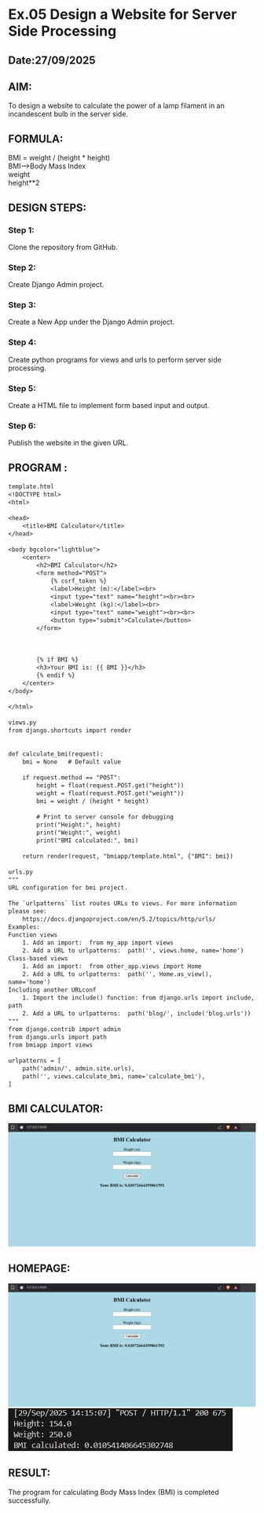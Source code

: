# Ex.05 Design a Website for Server Side Processing
## Date:27/09/2025

## AIM:
 To design a website to calculate the power of a lamp filament in an incandescent bulb in the server side. 


## FORMULA:
BMI = weight / (height * height)
<br>BMI-->Body Mass Index
<br>weight
<br>height**2

## DESIGN STEPS:

### Step 1:
Clone the repository from GitHub.

### Step 2:
Create Django Admin project.

### Step 3:
Create a New App under the Django Admin project.

### Step 4:
Create python programs for views and urls to perform server side processing.

### Step 5:
Create a HTML file to implement form based input and output.

### Step 6:
Publish the website in the given URL.

## PROGRAM :
```
template.html
<!DOCTYPE html>
<html>

<head>
    <title>BMI Calculator</title>
</head>

<body bgcolor="lightblue">
    <center>
        <h2>BMI Calculator</h2>
        <form method="POST">
            {% csrf_token %}
            <label>Height (m):</label><br>
            <input type="text" name="height"><br><br>
            <label>Weight (kg):</label><br>
            <input type="text" name="weight"><br><br>
            <button type="submit">Calculate</button>
        </form>



        {% if BMI %}
        <h3>Your BMI is: {{ BMI }}</h3>
        {% endif %}
    </center>
</body>

</html>

views.py
from django.shortcuts import render


def calculate_bmi(request):
    bmi = None   # Default value

    if request.method == "POST":
        height = float(request.POST.get("height"))
        weight = float(request.POST.get("weight"))
        bmi = weight / (height * height)

        # Print to server console for debugging
        print("Height:", height)
        print("Weight:", weight)
        print("BMI calculated:", bmi)

    return render(request, "bmiapp/template.html", {"BMI": bmi})

urls.py
"""
URL configuration for bmi project.

The `urlpatterns` list routes URLs to views. For more information please see:
    https://docs.djangoproject.com/en/5.2/topics/http/urls/
Examples:
Function views
    1. Add an import:  from my_app import views
    2. Add a URL to urlpatterns:  path('', views.home, name='home')
Class-based views
    1. Add an import:  from other_app.views import Home
    2. Add a URL to urlpatterns:  path('', Home.as_view(), name='home')
Including another URLconf
    1. Import the include() function: from django.urls import include, path
    2. Add a URL to urlpatterns:  path('blog/', include('blog.urls'))
"""
from django.contrib import admin
from django.urls import path
from bmiapp import views

urlpatterns = [
    path('admin/', admin.site.urls),
    path('', views.calculate_bmi, name='calculate_bmi'),
]
```


## BMI CALCULATOR:
![alt text](<Screenshot 2025-09-27 160024.png>)


## HOMEPAGE:
![alt text](<Screenshot 2025-09-27 160024.png>)
![alt text]({9AB4FD35-FCE4-4F6F-B08D-93E3B8A7C9D1}.png)

## RESULT:
The program for calculating Body Mass Index (BMI) is completed successfully.
